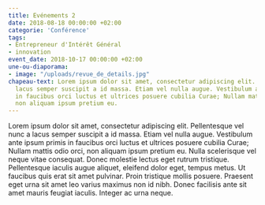 ```yaml
---
title: Evénements 2
date: 2018-08-18 00:00:00 +02:00
categorie: 'Conférence'
tags:
- Entrepreneur d'Intérêt Général
- innovation
event_date: 2018-10-17 00:00:00 +02:00
une-ou-diaporama:
- image: "/uploads/revue_de_details.jpg"
chapeau-text: Lorem ipsum dolor sit amet, consectetur adipiscing elit. Pellentesque vel nunc a 
  lacus semper suscipit a id massa. Etiam vel nulla augue. Vestibulum ante ipsum primis 
  in faucibus orci luctus et ultrices posuere cubilia Curae; Nullam mattis odio orci, 
  non aliquam ipsum pretium eu.
---
```


Lorem ipsum dolor sit amet, consectetur adipiscing elit. Pellentesque vel nunc a lacus semper suscipit a id massa. Etiam vel nulla augue. Vestibulum ante ipsum primis in faucibus orci luctus et ultrices posuere cubilia Curae; Nullam mattis odio orci, non aliquam ipsum pretium eu. Nulla scelerisque vel neque vitae consequat. Donec molestie lectus eget rutrum tristique. Pellentesque iaculis augue aliquet, eleifend dolor eget, tempus metus. Ut faucibus quis erat sit amet pulvinar. Proin tristique mollis posuere. Praesent eget urna sit amet leo varius maximus non id nibh. Donec facilisis ante sit amet mauris feugiat iaculis. Integer ac urna neque.
